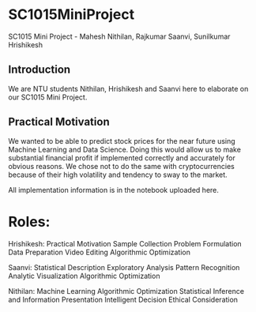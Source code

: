 # SC1015MiniProject
SC1015 Mini Project - Mahesh Nithilan, Rajkumar Saanvi, Sunilkumar Hrishikesh
## Introduction
We are NTU students Nithilan, Hrishikesh and Saanvi here to elaborate on our SC1015 Mini Project.

## Practical Motivation
We wanted to be able to predict stock prices for the near future using Machine Learning and Data Science. 
Doing this would allow us to make substantial financial profit if implemented correctly and accurately for obvious reasons.
We chose not to do the same with cryptocurrencies because of their high volatility and tendency to sway to the market.

All implementation information is in the notebook uploaded here.

# Roles:

Hrishikesh:
Practical Motivation
Sample Collection
Problem Formulation
Data Preparation
Video Editing
Algorithmic Optimization

Saanvi:
Statistical Description
Exploratory Analysis
Pattern Recognition
Analytic Visualization
Algorithmic Optimization

Nithilan:
Machine Learning
Algorithmic Optimization
Statistical Inference and Information Presentation
Intelligent Decision
Ethical Consideration

